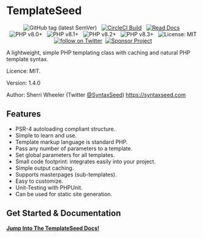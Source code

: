TemplateSeed
=========================

<div align="center">
    <img src="https://img.shields.io/github/tag/syntaxseed/templateseed.svg" alt="GitHub tag (latest SemVer)">&nbsp;&nbsp;
    <a href="https://circleci.com/gh/syntaxseed/templateseed"><img src="https://circleci.com/gh/syntaxseed/templateseed.svg?style=shield" alt="CircleCI Build"></a>&nbsp;&nbsp;
    <a href="https://syntaxseed.github.io/templateseed/"><img src="https://img.shields.io/badge/Read-Docs-blue" alt="Read Docs"></a>&nbsp;&nbsp;
    <img src="https://img.shields.io/badge/PHP-8.0+-brightgreen.svg" alt="PHP v8.0+">&nbsp;&nbsp;
    <img src="https://img.shields.io/badge/PHP-8.1+-brightgreen.svg" alt="PHP v8.1+">&nbsp;&nbsp;
    <img src="https://img.shields.io/badge/PHP-8.2+-brightgreen.svg" alt="PHP v8.2+">&nbsp;&nbsp;
    <img src="https://img.shields.io/badge/PHP-8.3+-brightgreen.svg" alt="PHP v8.3+">&nbsp;&nbsp;
    <img src="https://img.shields.io/github/license/syntaxseed/templateseed" alt="License: MIT"><br>
    <a href="https://twitter.com/intent/follow?screen_name=syntaxseed"><img src="https://img.shields.io/twitter/follow/syntaxseed.svg?style=social&logo=twitter" alt="follow on Twitter"></a>&nbsp;&nbsp;<a href="https://github.com/syntaxseed#donatecontribute"><img src="https://img.shields.io/badge/Sponsor-Project-blue" alt="Sponsor Project" /></a>
</div>

A lightweight, simple PHP templating class with caching and natural PHP template syntax.

Licence: MIT.

Version: 1.4.0

Author: Sherri Wheeler (Twitter [@SyntaxSeed](https://twitter.com/SyntaxSeed)) https://syntaxseed.com

Features
--------

* PSR-4 autoloading compliant structure.
* Simple to learn and use.
* Template markup language is standard PHP.
* Pass any number of parameters to a template.
* Set global parameters for all templates.
* Small code footprint: integrates easily into your project.
* Simple output caching.
* Supports masterpages (sub-templates).
* Easy to customize.
* Unit-Testing with PHPUnit.
* Can be used for static site generation.

Get Started & Documentation
--------

**[Jump Into The TemplateSeed Docs!](https://syntaxseed.github.io/templateseed/)**
